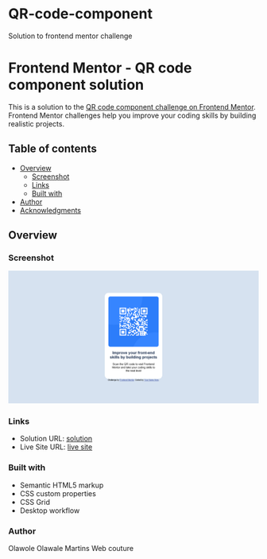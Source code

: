 # QR-code-component
Solution to frontend mentor challenge

# Frontend Mentor - QR code component solution

This is a solution to the [QR code component challenge on Frontend Mentor](https://www.frontendmentor.io/challenges/qr-code-component-iux_sIO_H). Frontend Mentor challenges help you improve your coding skills by building realistic projects.

## Table of contents

- [Overview](#overview)
  - [Screenshot](#screenshot)
  - [Links](#links)
  - [Built with](#built-with)
- [Author](#author)
- [Acknowledgments](#acknowledgments)


## Overview

### Screenshot

![](./screenshot.png)

### Links

- Solution URL: [solution](https://github.com/wulzymart/QR-code-component)
- Live Site URL: [live site](https://wulzymart.github.io/QR-code-component/)


### Built with

- Semantic HTML5 markup
- CSS custom properties
- CSS Grid
- Desktop workflow

### Author
Olawole Olawale Martins Web couture
